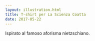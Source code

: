 ```yaml
---
layout: illustration.html
title: T-shirt per La Scienza Coatta
date: 2017-05-22
---
```


Ispirato al famoso aforisma nietzschiano.
